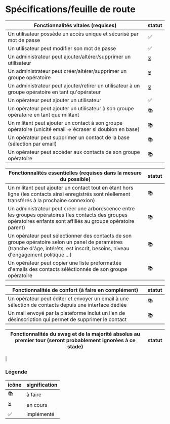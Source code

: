 # Spécifications/feuille de route

Fonctionnalités vitales (requises) | statut
-----------------------------------|---------
Un utilisateur possède un accès unique et sécurisé par mot de passe | ✅
Un utilisateur peut modifier son mot de passe | ✅
Un administrateur peut ajouter/altérer/supprimer un utilisateur | ⏳
Un administrateur peut créer/altérer/supprimer un groupe opératoire | ⏳
Un administrateur peut ajouter/retirer un utilisateur à un groupe opératoire en tant qu'opérateur | ⏳
Un opérateur peut ajouter un utilisateur | ✅
Un opérateur peut ajouter un utilisateur à son groupe opératoire en tant que militant | 📚
Un militant peut ajouter un contact à son groupe opératoire (unicité email => écraser si doublon en base) | 📚
Un opérateur peut supprimer un contact de la base (sélection par email) | 📚
Un opérateur peut accéder aux contacts de son groupe opératoire | 📚

Fonctionnalités essentielles (requises dans la mesure du possible) | statut
---|---
Un militant peut ajouter un contact tout en étant hors ligne (les contacts ainsi enregistrés sont réellement transférés à la prochaine connexion) | 📚
Un administrateur peut créer une arborescence entre les groupes opératoires (les contacts des groupes opératoires enfants sont affiliés au groupe opératoire parent) | 📚
Un opérateur peut sélectionner des contacts de son groupe opératoire selon un panel de paramètres (tranche d'âge, intérêts, est inscrit, besoins, niveau d'engagement politique ...) | 📚
Un opérateur peut copier une liste préformattée d'emails des contacts séléctionnés de son groupe opératoire | 📚

Fonctionnalités de confort (à faire en complément) | statut
---|---
Un opérateur peut éditer et envoyer un email à une sélection de contacts depuis une interface dédiée | 📚
Un mail envoyé par la plateforme inclut un lien de désinscription qui permet de supprimer le contact | 📚

Fonctionnalités du swag et de la majorité absolus au premier tour (seront probablement ignorées à ce stade) | statut
----|---
|



### Légende
icône| signification
--|--
📚| à faire
⏳| en cours
✅ | implémenté